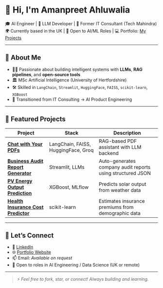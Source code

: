 # 👋 Hi, I'm Amanpreet Ahluwalia

🎓 AI Engineer | 🧠 LLM Developer | 💼 Former IT Consultant (Tech Mahindra)  
🌍 Currently based in the UK | 🎯 Open to AI/ML Roles | 💻 Portfolio: [My Projects](https://amanpreetsingh0071.github.io/Aman_portfolio)

---

## 🚀 About Me

- 👨‍💻 Passionate about building intelligent systems with **LLMs**, **RAG pipelines**, and **open-source tools**
- 🏛 MSc Artificial Intelligence (University of Hertfordshire)
- 🛠 Skilled in `LangChain`, `Streamlit`, `HuggingFace`, `FAISS`, `scikit-learn`, `XGBoost`
- 🔁 Transitioned from IT Consulting → AI Product Engineering

---

## 📌 Featured Projects

| Project | Stack | Description |
|--------|-------|-------------|
| **[Chat with Your PDFs](https://chat-with-your-pdfs.streamlit.app/)** | LangChain, FAISS, HuggingFace, Groq | RAG-based PDF assistant with LLM backend |
| **[Business Audit Report Generator](https://audit-report-generator.streamlit.app/)** | Streamlit, LLMs | Auto-generates company audit reports using structured JSON |
| **[PV Energy Output Prediction](https://pv-output-predictor.streamlit.app/)** | XGBoost, MLflow | Predicts solar output from weather data |
| **[Health Insurance Cost Predictor](https://health-insurance-predictor.streamlit.app/)** | scikit-learn | Estimates insurance premiums from demographic data |

---

## 💼 Let’s Connect

- 🔗 [LinkedIn](https://www.linkedin.com/in/aman-m-singh/)
- 🌐 [Portfolio Website](https://amanpreetsingh0071.github.io/Aman_portfolio/)
- 📫 Email: *Available on request*
- 📍 Open to roles in AI Engineering / Data Science (UK or remote)

---

> ⚡ *Feel free to fork, star, or connect! Always building and learning.*
